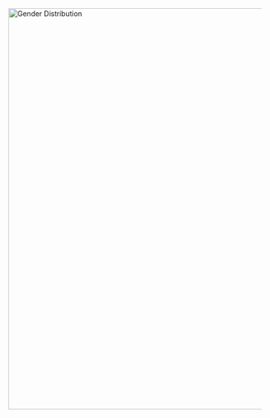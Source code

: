 <img width="797" alt="Gender Distribution" src="https://github.com/user-attachments/assets/41b1790c-36d6-4a28-b19d-79a6d8d1c660" />
